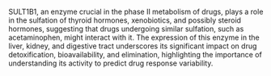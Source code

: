 SULT1B1, an enzyme crucial in the phase II metabolism of drugs, plays a role in the sulfation of thyroid hormones, xenobiotics, and possibly steroid hormones, suggesting that drugs undergoing similar sulfation, such as acetaminophen, might interact with it. The expression of this enzyme in the liver, kidney, and digestive tract underscores its significant impact on drug detoxification, bioavailability, and elimination, highlighting the importance of understanding its activity to predict drug response variability.
